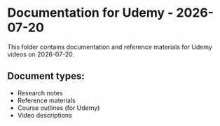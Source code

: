 # Documentation for Udemy - 2026-07-20

This folder contains documentation and reference materials for Udemy videos on 2026-07-20.

## Document types:
- Research notes
- Reference materials
- Course outlines (for Udemy)
- Video descriptions
